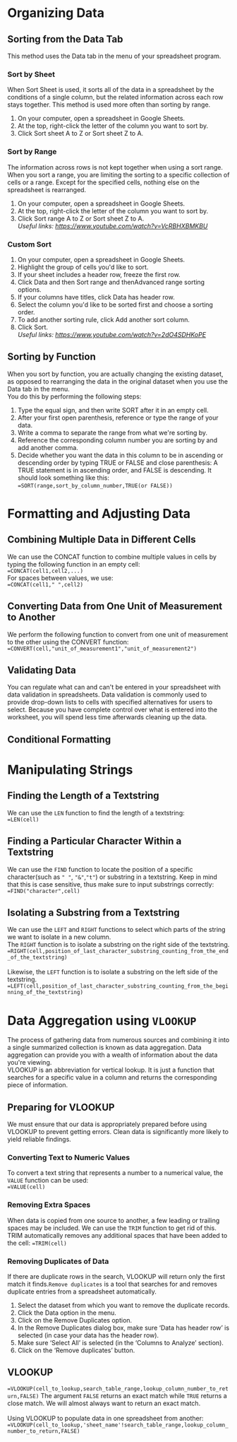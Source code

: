 # Organizing Data
## Sorting from the Data Tab
This method uses the Data tab in the menu of your spreadsheet program.
### Sort by Sheet
When Sort Sheet is used, it sorts all of the data in a spreadsheet by the conditions of a single column, but the related information across each row stays together. This method is used more often than sorting by range.
1. On your computer, open a spreadsheet in Google Sheets.
2. At the top, right-click the letter of the column you want to sort by. 
3. Click Sort sheet A to Z or Sort sheet Z to A.

### Sort by Range
The information across rows is not kept together when using a sort range. When you sort a range, you are limiting the sorting to a specific collection of cells or a range. Except for the specified cells, nothing else on the spreadsheet is rearranged.
1. On your computer, open a spreadsheet in Google Sheets.
2. At the top, right-click the letter of the column you want to sort by. 
3. Click Sort range A to Z or Sort sheet Z to A.<br>
*Useful links:
https://www.youtube.com/watch?v=VcRBHXBMKBU*

### Custom Sort
1. On your computer, open a spreadsheet in Google Sheets.
2. Highlight the group of cells you'd like to sort.
3. If your sheet includes a header row, freeze the first row.
4. Click Data and then Sort range and thenAdvanced range sorting options.
5. If your columns have titles, click Data has header row.
6. Select the column you'd like to be sorted first and choose a sorting order. 
7. To add another sorting rule, click Add another sort column.
8. Click Sort.<br>
*Useful links:
https://www.youtube.com/watch?v=2dO4SDHKoPE*

## Sorting by Function
When you sort by function, you are actually changing the existing dataset, as opposed to rearranging the data in the original dataset when you use the Data tab in the menu.<br>
You do this by performing the following steps:
1. Type the equal sign, and then write SORT after it in an empty cell.
2. After your first open parenthesis, reference or type the range of your data.
3. Write a comma to separate the range from what we're sorting by.
4. Reference the corresponding column number you are sorting by and add another comma.
5. Decide whether you want the data in this column to be in ascending or descending order by typing TRUE or FALSE and close parenthesis: A TRUE statement is in ascending order, and FALSE is descending.
It should look something like this:<br>
`=SORT(range,sort_by_column_number,TRUE(or FALSE))`

# Formatting and Adjusting Data
## Combining Multiple Data in Different Cells
We can use the CONCAT function to combine multiple values in cells by typing the following function in an empty cell:<br>
`=CONCAT(cell1,cell2,...)`<br>
For spaces between values, we use:<br>
`=CONCAT(cell1," ",cell2)`

## Converting Data from One Unit of Measurement to Another
We perform the following function to convert from one unit of measurement to the other using the CONVERT function:<br>
`=CONVERT(cell,"unit_of_measurement1","unit_of_measurement2")`

## Validating Data
You can regulate what can and can't be entered in your spreadsheet with data validation in spreadsheets. Data validation is commonly used to provide drop-down lists to cells with specified alternatives for users to select. Because you have complete control over what is entered into the worksheet, you will spend less time afterwards cleaning up the data.<br>

## Conditional Formatting

# Manipulating Strings
## Finding the Length of a Textstring
We can use the `LEN` function to find the length of a textstring:<br>
`=LEN(cell)`<br>

## Finding a Particular Character Within a Textstring
We can use the `FIND` function to locate the position of a specific character(such as `" "`, `"&"`,`"t"`) or substring in a textstring. Keep in mind that this is case sensitive, thus make sure to input substrings correctly:<br>
`=FIND("character",cell)`

## Isolating a Substring from a Textstring
We can use the `LEFT` and `RIGHT` functions to select which parts of the string we want to isolate in a new column.<br>
The `RIGHT` function is to isolate a substring on the right side of the textstring.<br>
`=RIGHT(cell,position_of_last_character_substring_counting_from_the_end_of_the_textstring)`<br><br>
Likewise, the `LEFT` function is to isolate a substring on the left side of the textstring.<br>
`=LEFT(cell,position_of_last_character_substring_counting_from_the_beginning_of_the_textstring)`

# Data Aggregation using `VLOOKUP`
The process of gathering data from numerous sources and combining it into a single summarized collection is known as data aggregation. Data aggregation can provide you with a wealth of information about the data you're viewing.<br>
VLOOKUP is an abbreviation for vertical lookup. It is just a function that searches for a specific value in a column and returns the corresponding piece of information.

## Preparing for VLOOKUP
We must ensure that our data is appropriately prepared before using VLOOKUP to prevent getting errors. Clean data is significantly more likely to yield reliable findings.

### Converting Text to Numeric Values
To convert a text string that represents a number to a numerical value, the `VALUE` function can be used:<br>
`=VALUE(cell)`

### Removing Extra Spaces
When data is copied from one source to another, a few leading or trailing spaces may be included. We can use the `TRIM` function to get rid of this. TRIM automatically removes any additional spaces that have been added to the cell:
`=TRIM(cell)`

### Removing Duplicates of Data
If there are duplicate rows in the search, VLOOKUP will return only the first match it finds.`Remove duplicates` is a tool that searches for and removes duplicate entries from a spreadsheet automatically.<br>
1. Select the dataset from which you want to remove the duplicate records.
2. Click the Data option in the menu.
3. Click on the Remove Duplicates option.
4. In the Remove Duplicates dialog box, make sure ‘Data has header row’ is selected (in case your data has the header row).
5. Make sure ‘Select All’ is selected (in the ‘Columns to Analyze’ section).
6. Click on the ‘Remove duplicates’ button.

## VLOOKUP
`=VLOOKUP(cell_to_lookup,search_table_range,lookup_column_number_to_return,FALSE)`
The argument `FALSE` returns an exact match while `TRUE` returns a close match. We will almost always want to return an exact match.<br><br>
Using VLOOKUP to populate data in one spreadsheet from another:
`=VLOOKUP(cell_to_lookup,'sheet_name'!search_table_range,lookup_column_number_to_return,FALSE)`

